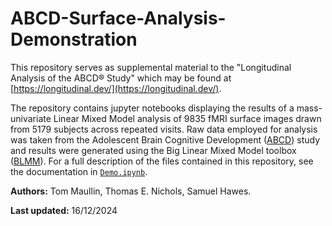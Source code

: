 # ABCD-Surface-Analysis-Demonstration

This repository serves as supplemental material to the "Longitudinal Analysis of the ABCD® Study" which may be found at [https://longitudinal.dev/](https://longitudinal.dev/).

The repository contains jupyter notebooks displaying the results of a mass-univariate Linear Mixed Model analysis of 9835 fMRI surface images drawn from 5179 subjects across repeated visits. Raw data employed for analysis was taken from the Adolescent Brain Cognitive Development ([ABCD](https://abcdstudy.org/)) study and results were generated using the Big Linear Mixed Model toolbox ([BLMM](https://github.com/TomMaullin/BLMM)). For a full description of the files contained in this repository, see the documentation in [`Demo.ipynb`](https://github.com/TomMaullin/ABCD-Surface-Analysis-Demonstration/blob/main/Demo.ipynb).


**Authors:** Tom Maullin, Thomas E. Nichols, Samuel Hawes.

**Last updated:** 16/12/2024
